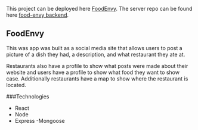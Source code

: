 This project can be deployed here [FoodEnvy](https://edfranco.github.io/foodenvy-frontend/).
The server repo can be found here [food-envy backend](https://github.com/edfranco/foodenvy-backend).

## FoodEnvy
This was app was built as a social media site that allows users to post a picture of a dish they had, a description, and what restaurant they ate at. 

Restaurants also have a profile to show what posts were made about their website and users have a profile to show what food they want to show case. Additionally restaurants have a map to show where the restaurant is located.

###Technologies
- React
- Node
- Express
-Mongoose
